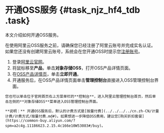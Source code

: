 # 开通OSS服务 {#task_njz_hf4_tdb .task}

本文介绍如何开通OSS服务。

在使用阿里云OSS服务之前，请确保您已经注册了阿里云账号并完成实名认证。如果您还没有创建阿里云账号，系统会在您开通OSS时提示您[注册账号](https://account.aliyun.com/register/register.htm?spm=a2c45.11132027.495613.5.57577fec5LicwM)。

1.   登录[阿里云官网](https://www.aliyun.com)。 
2.  将鼠标移至**产品**，单击**对象存储OSS**，打开OSS产品详情页面。 
3.  在[OSS产品详情页](https://www.aliyun.com/product/oss)，单击**立即开通**。 
4.   开通服务后，在OSS产品详情页面单击**管理控制台**直接进入OSS管理控制台界面。 

    您也可以单击位于官网首页右上方菜单栏的**控制台**，进入阿里云管理控制台首页，然后单击左侧的**对象存储OSS**菜单进入OSS管理控制台界面。

    **说明：** 开通OSS服务后，默认的计费方式是[按量付费](../../../../cn.zh-CN/计量计费/计费方式/按量付费.md#)。如果想进一步降低OSS费用，建议您[购买折扣套餐](https://common-buy.aliyun.com/?spm=a2c4g.11186623.2.15.4c166e10W53083#/buy)。


